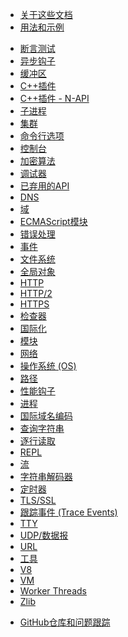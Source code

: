 <!--
  NB(chrisdickinson): if you move this file, be sure to update
  tools/doc/html.js to point at the new location.
-->

<!--introduced_in=v0.10.0-->

* [关于这些文档](documentation.html)
* [用法和示例](synopsis.html)

<div class="line"></div>

* [断言测试](assert.html)
* [异步钩子](async_hooks.html)
* [缓冲区](buffer.html)
* [C++插件](addons.html)
* [C++插件 - N-API](n-api.html)
* [子进程](child_process.html)
* [集群](cluster.html)
* [命令行选项](cli.html)
* [控制台](console.html)
* [加密算法](crypto.html)
* [调试器](debugger.html)
* [已弃用的API](deprecations.html)
* [DNS](dns.html)
* [域](domain.html)
* [ECMAScript模块](esm.html)
* [错误处理](errors.html)
* [事件](events.html)
* [文件系统](fs.html)
* [全局对象](globals.html)
* [HTTP](http.html)
* [HTTP/2](http2.html)
* [HTTPS](https.html)
* [检查器](inspector.html)
* [国际化](intl.html)
* [模块](modules.html)
* [网络](net.html)
* [操作系统 (OS)](os.html)
* [路径](path.html)
* [性能钩子](perf_hooks.html)
* [进程](process.html)
* [国际域名编码](punycode.html)
* [查询字符串](querystring.html)
* [逐行读取](readline.html)
* [REPL](repl.html)
* [流](stream.html)
* [字符串解码器](string_decoder.html)
* [定时器](timers.html)
* [TLS/SSL](tls.html)
* [跟踪事件 (Trace Events)](tracing.html)
* [TTY](tty.html)
* [UDP/数据报](dgram.html)
* [URL](url.html)
* [工具](util.html)
* [V8](v8.html)
* [VM](vm.html)
* [Worker Threads](worker_threads.html)
* [Zlib](zlib.html)

<div class="line"></div>

* [GitHub仓库和问题跟踪](https://github.com/nodejs/node)
